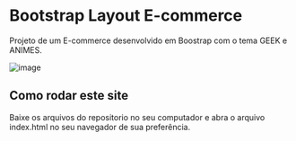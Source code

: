 # Bootstrap Layout E-commerce

Projeto de um E-commerce desenvolvido em Boostrap com o tema GEEK e ANIMES.

![image](https://user-images.githubusercontent.com/32987989/159728703-f0d870fe-07c2-4e1a-8bd5-41ac67478c34.png)


## Como rodar este site
Baixe os arquivos do repositorio no seu computador e abra o arquivo index.html no seu navegador de sua preferência.






